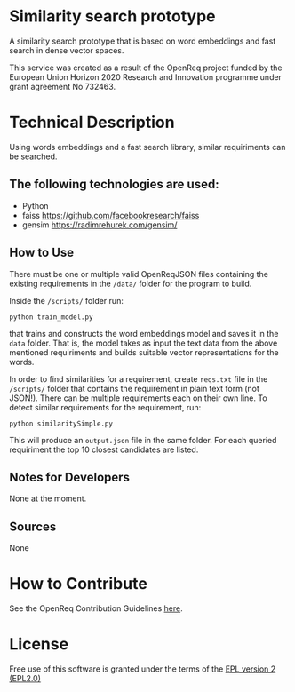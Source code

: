 # Similarity search prototype

A similarity search prototype that is based on word embeddings and fast search in dense vector spaces.


This service was created as a result of the OpenReq project funded by the European Union Horizon 2020 Research and Innovation programme under grant agreement No 732463.

# Technical Description

Using words embeddings and a fast search library, similar requiriments can be searched. 

## The following technologies are used:
- Python
- faiss  https://github.com/facebookresearch/faiss
- gensim https://radimrehurek.com/gensim/
	

## How to Use

There must be one or multiple valid OpenReqJSON files containing the existing requirements in the `/data/` folder for the program to build.

Inside the `/scripts/` folder run:

`python train_model.py` 

that trains and constructs the word embeddings model and saves it in the `data` folder. That is, the model takes as input the text data from the above mentioned requiriments and builds suitable vector representations for the words.  

In order to find similarities for a requirement, create  `reqs.txt` file in the `/scripts/` folder that contains the requirement in plain text form (not JSON!). There can be multiple requirements each on their own line. To detect similar requirements for the requirement, run:

`python similaritySimple.py` 

This will produce an `output.json` file in the same folder. For each queried requiriment the top 10 closest candidates are listed.


## Notes for Developers

None at the moment.

## Sources

None

# How to Contribute
See the OpenReq Contribution Guidelines [here](https://github.com/OpenReqEU/OpenReq/blob/master/CONTRIBUTING.md).

# License

Free use of this software is granted under the terms of the [EPL version 2 (EPL2.0)](https://www.eclipse.org/legal/epl-2.0/)
